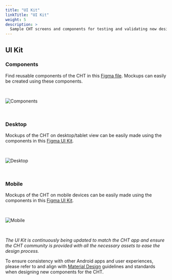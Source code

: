 ```yaml
---
title: "UI Kit"
linkTitle: "UI Kit"
weight: 5
description: >
  Sample CHT screens and components for testing and validating new designs or workflows
---
```


## UI Kit

### Components
Find reusable components of the CHT in this [Figma file](https://www.figma.com/design/mi8e2RnOh4iuBO5GWCulyc/CHT-UI-Kit-%7C-September-2024?node-id=2-3). Mockups can easily be created using these components.


<br>

![Components](figma-components.png)

<br>

### Desktop
Mockups of the CHT on desktop/tablet view can be easily made using the components in this <a href="https://www.figma.com/design/mi8e2RnOh4iuBO5GWCulyc/CHT-UI-Kit-%7C-September-2024?node-id=369-9899">Figma UI Kit</a>.


<br>

![Desktop](figma-desktop.png)

<br>

### Mobile
Mockups of the CHT on mobile devices can be easily made using the components in this <a href="https://www.figma.com/design/mi8e2RnOh4iuBO5GWCulyc/CHT-UI-Kit-%7C-September-2024?node-id=184-1450">Figma UI Kit</a>.


<br>

![Mobile](figma-mobile.png)

<br>

*The UI Kit is continuously being updated to match the CHT app and ensure the CHT community is provided with all the necessary assets to ease the design process.*

To ensure consistency with other Android apps and user experiences, please refer to and align with <a href="https://m3.material.io/">Material Design</a> guidelines and standards when designing new components for the CHT.
